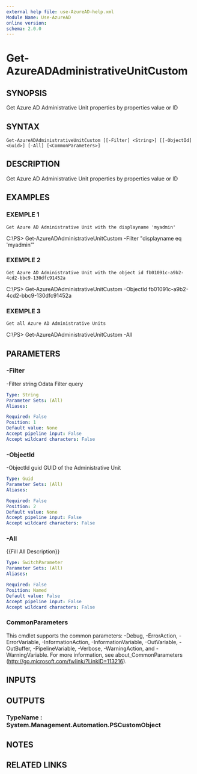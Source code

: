 ```yaml
---
external help file: use-AzureAD-help.xml
Module Name: Use-AzureAD
online version:
schema: 2.0.0
---
```


# Get-AzureADAdministrativeUnitCustom

## SYNOPSIS
Get Azure AD Administrative Unit properties by properties value or ID

## SYNTAX

```
Get-AzureADAdministrativeUnitCustom [[-Filter] <String>] [[-ObjectId] <Guid>] [-All] [<CommonParameters>]
```

## DESCRIPTION
Get Azure AD Administrative Unit properties by properties value or ID

## EXAMPLES

### EXEMPLE 1
```
Get Azure AD Administrative Unit with the displayname 'myadmin'
```

C:\PS\> Get-AzureADAdministrativeUnitCustom -Filter "displayname eq 'myadmin'"

### EXEMPLE 2
```
Get Azure AD Administrative Unit with the object id fb01091c-a9b2-4cd2-bbc9-130dfc91452a
```

C:\PS\> Get-AzureADAdministrativeUnitCustom -ObjectId fb01091c-a9b2-4cd2-bbc9-130dfc91452a

### EXEMPLE 3
```
Get all Azure AD Administrative Units
```

C:\PS\> Get-AzureADAdministrativeUnitCustom -All

## PARAMETERS

### -Filter
-Filter string
Odata Filter query

```yaml
Type: String
Parameter Sets: (All)
Aliases:

Required: False
Position: 1
Default value: None
Accept pipeline input: False
Accept wildcard characters: False
```

### -ObjectId
-ObjectId guid
GUID of the Administrative Unit

```yaml
Type: Guid
Parameter Sets: (All)
Aliases:

Required: False
Position: 2
Default value: None
Accept pipeline input: False
Accept wildcard characters: False
```

### -All
{{Fill All Description}}

```yaml
Type: SwitchParameter
Parameter Sets: (All)
Aliases:

Required: False
Position: Named
Default value: False
Accept pipeline input: False
Accept wildcard characters: False
```

### CommonParameters
This cmdlet supports the common parameters: -Debug, -ErrorAction, -ErrorVariable, -InformationAction, -InformationVariable, -OutVariable, -OutBuffer, -PipelineVariable, -Verbose, -WarningAction, and -WarningVariable.
For more information, see about_CommonParameters (http://go.microsoft.com/fwlink/?LinkID=113216).

## INPUTS

## OUTPUTS

### TypeName : System.Management.Automation.PSCustomObject
## NOTES

## RELATED LINKS

